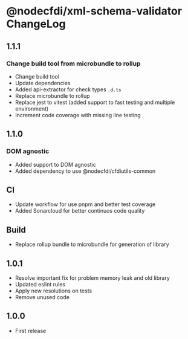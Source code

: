# @nodecfdi/xml-schema-validator ChangeLog

## 1.1.1

### Change build tool from microbundle to rollup

- Change build tool
- Update dependencies
- Added api-extractor for check types `.d.ts`
- Replace microbundle to rollup
- Replace jest to vitest (added support to fast testing and multiple environment)
- Increment code coverage with missing line testing

## 1.1.0

### DOM agnostic

- Added support to DOM agnostic
- Added dependency to use @nodecfdi/cfdiutils-common

## CI

- Update workflow for use pnpm and better test coverage
- Added Sonarcloud for better continuos code quality

## Build

- Replace rollup bundle to microbundle for generation of library

## 1.0.1

- Resolve important fix for problem memory leak and old library
- Updated eslint rules
- Apply new resolutions on tests
- Remove unused code

## 1.0.0

- First release
